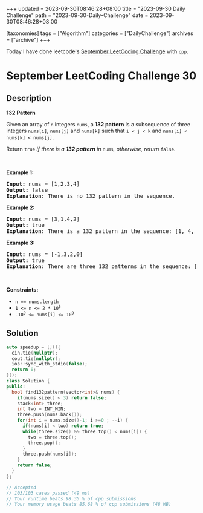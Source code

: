 +++
updated = 2023-09-30T08:46:28+08:00
title = "2023-09-30 Daily Challenge"
path = "2023-09-30-Daily-Challenge"
date = 2023-09-30T08:46:28+08:00

[taxonomies]
tags = ["Algorithm"]
categories = ["DailyChallenge"]
archives = ["archive"]
+++

Today I have done leetcode's [September LeetCoding Challenge](https://leetcode.com/problems/132-pattern/) with `cpp`.

<!-- more -->

# September LeetCoding Challenge 30

## Description

**132 Pattern**

<p>Given an array of <code>n</code> integers <code>nums</code>, a <strong>132 pattern</strong> is a subsequence of three integers <code>nums[i]</code>, <code>nums[j]</code> and <code>nums[k]</code> such that <code>i &lt; j &lt; k</code> and <code>nums[i] &lt; nums[k] &lt; nums[j]</code>.</p>

<p>Return <code>true</code><em> if there is a <strong>132 pattern</strong> in </em><code>nums</code><em>, otherwise, return </em><code>false</code><em>.</em></p>

<p>&nbsp;</p>
<p><strong class="example">Example 1:</strong></p>

<pre>
<strong>Input:</strong> nums = [1,2,3,4]
<strong>Output:</strong> false
<strong>Explanation:</strong> There is no 132 pattern in the sequence.
</pre>

<p><strong class="example">Example 2:</strong></p>

<pre>
<strong>Input:</strong> nums = [3,1,4,2]
<strong>Output:</strong> true
<strong>Explanation:</strong> There is a 132 pattern in the sequence: [1, 4, 2].
</pre>

<p><strong class="example">Example 3:</strong></p>

<pre>
<strong>Input:</strong> nums = [-1,3,2,0]
<strong>Output:</strong> true
<strong>Explanation:</strong> There are three 132 patterns in the sequence: [-1, 3, 2], [-1, 3, 0] and [-1, 2, 0].
</pre>

<p>&nbsp;</p>
<p><strong>Constraints:</strong></p>

<ul>
	<li><code>n == nums.length</code></li>
	<li><code>1 &lt;= n &lt;= 2 * 10<sup>5</sup></code></li>
	<li><code>-10<sup>9</sup> &lt;= nums[i] &lt;= 10<sup>9</sup></code></li>
</ul>


## Solution

``` cpp
auto speedup = [](){
  cin.tie(nullptr);
  cout.tie(nullptr);
  ios::sync_with_stdio(false);
  return 0;
}();
class Solution {
public:
  bool find132pattern(vector<int>& nums) {
    if(nums.size() < 3) return false;
    stack<int> three;
    int two = INT_MIN;
    three.push(nums.back());
    for(int i = nums.size()-1; i >=0 ; --i) {
      if(nums[i] < two) return true;
      while(three.size() && three.top() < nums[i]) {
        two = three.top();
        three.pop();
      }
      three.push(nums[i]);
    }
    return false;
  }
};

// Accepted
// 103/103 cases passed (49 ms)
// Your runtime beats 98.35 % of cpp submissions
// Your memory usage beats 85.68 % of cpp submissions (48 MB)
```
